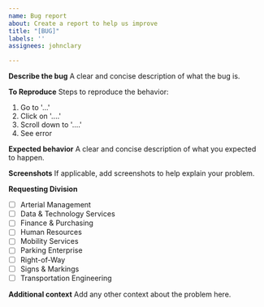 ```yaml
---
name: Bug report
about: Create a report to help us improve
title: "[BUG]"
labels: ''
assignees: johnclary

---
```


**Describe the bug**
A clear and concise description of what the bug is.

**To Reproduce**
Steps to reproduce the behavior:
1. Go to '...'
2. Click on '....'
3. Scroll down to '....'
4. See error

**Expected behavior**
A clear and concise description of what you expected to happen.

**Screenshots**
If applicable, add screenshots to help explain your problem.

**Requesting Division**
-[ ] Arterial Management
-[ ] Data & Technology Services
-[ ] Finance & Purchasing
-[ ] Human Resources
-[ ] Mobility Services
-[ ] Parking Enterprise
-[ ] Right-of-Way
-[ ] Signs & Markings
-[ ] Transportation Engineering

**Additional context**
Add any other context about the problem here.

